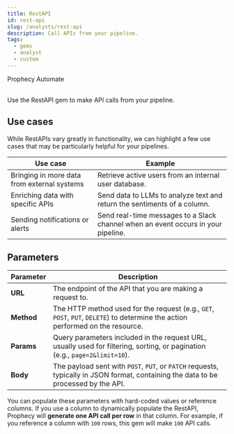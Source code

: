 ```yaml
---
title: RestAPI
id: rest-api
slug: /analysts/rest-api
description: Call APIs from your pipeline.
tags:
  - gems
  - analyst
  - custom
---
```


<span class="badge">Prophecy Automate</span><br/><br/>

Use the RestAPI gem to make API calls from your pipeline.

## Use cases

While RestAPIs vary greatly in functionality, we can highlight a few use cases that may be particularly helpful for your pipelines.

| Use case                                    | Example                                                                           |
| ------------------------------------------- | --------------------------------------------------------------------------------- |
| Bringing in more data from external systems | Retrieve active users from an internal user database.                             |
| Enriching data with specific APIs           | Send data to LLMs to analyze text and return the sentiments of a column.          |
| Sending notifications or alerts             | Send real-time messages to a Slack channel when an event occurs in your pipeline. |

## Parameters

| Parameter  | Description                                                                                                                         |
| ---------- | ----------------------------------------------------------------------------------------------------------------------------------- |
| **URL**    | The endpoint of the API that you are making a request to.                                                                           |
| **Method** | The HTTP method used for the request (e.g., `GET`, `POST`, `PUT`, `DELETE`) to determine the action performed on the resource.      |
| **Params** | Query parameters included in the request URL, usually used for filtering, sorting, or pagination (e.g., `page=2&limit=10`).         |
| **Body**   | The payload sent with `POST`, `PUT`, or `PATCH` requests, typically in JSON format, containing the data to be processed by the API. |

You can populate these parameters with hard-coded values or reference columns. If you use a column to dynamically populate the RestAPI, Prophecy will **generate one API call per row** in that column. For example, if you reference a column with `100` rows, this gem will make `100` API calls.

